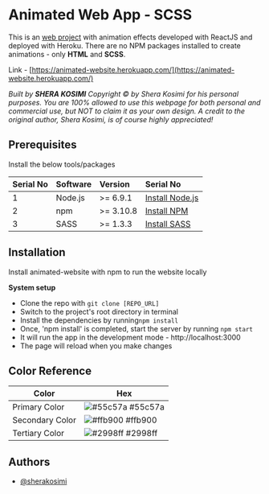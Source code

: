 
# Animated Web App - SCSS

This is an [web project](https://animated-website.herokuapp.com/) with animation effects developed with ReactJS and deployed with Heroku. There are no NPM packages installed to create animations - only **HTML** and **SCSS**. 

Link - [https://animated-website.herokuapp.com/](https://animated-website.herokuapp.com/) 

*Built by **SHERA KOSIMI** Copyright © by Shera Kosimi for his personal purposes. You are 100% allowed to use this webpage for both personal and commercial use, but NOT to claim it as your own design. A credit to the original author, Shera Kosimi, is of course highly appreciated!*   
## Prerequisites

Install the below tools/packages

| Serial No | Software         | Version   | Serial No                                                                  |
| :-------- | :--------------- | :-------- | :------------------------------------------------------------------------- |
| 1         | Node.js          | >= 6.9.1  | [Install Node.js](https://nodejs.org/en/download/)                         |
| 2         | npm              | >= 3.10.8 | [Install NPM](https://www.npmjs.com/get-npm)                               |
| 3        | SASS              | >= 1.3.3 | [Install SASS](https://www.npmjs.com/package/sass)                               |

## Installation
Install animated-website with npm to run the website locally

**System setup**

- Clone the repo with `git clone [REPO_URL] `
- Switch to the project's root directory in terminal
- Install the dependencies by running`npm install`
- Once, 'npm install' is completed, start the server by running `npm start`
- It will run the app in the development mode -  http://localhost:3000
- The page will reload when you make changes

## Color Reference

| Color             | Hex                                                                |
| ----------------- | ------------------------------------------------------------------ |
| Primary Color | ![#55c57a](https://via.placeholder.com/10/55c57a?text=+) #55c57a |
| Secondary Color | ![#ffb900](https://via.placeholder.com/10/ffb900?text=+) #ffb900 |
| Tertiary Color | ![#2998ff](https://via.placeholder.com/10/2998ff?text=+) #2998ff |



## Authors

- [@sherakosimi](https://www.github.com/sherakosimi)

